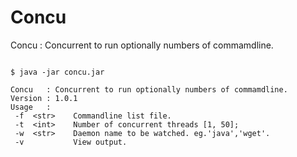 # Concu
Concu   : Concurrent to run optionally numbers of commamdline.


``` shell

$ java -jar concu.jar   

Concu   : Concurrent to run optionally numbers of commamdline.
Version : 1.0.1
Usage   : 
 -f  <str>    Commandline list file.
 -t  <int>    Number of concurrent threads [1, 50]; 
 -w  <str>    Daemon name to be watched. eg.'java','wget'.
 -v           View output.
```
